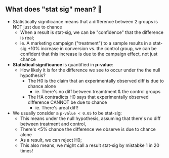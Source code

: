 ## What does "stat sig" mean? 🎯
- Statistically significance means that a difference between 2 groups is NOT just due to chance
  - When a result is stat-sig, we can be "confidence" that the difference is real;
  - ie. A marketing campaign ("treatment") to a sample results in a stat-sig +10% increase in conversion vs. the control group, we can be confident that this increase is due to the campaign effect, not just chance  
- **Statistical significance** is quantified in **p-value**:
  - How likely it is for the difference we see to occur under the the null hypothesis?
    - The H0 is the claim that an experimentally observed diff is due to chance alone
      - ie. There's no diff between treamtment & the control groups
    - The HA contradicts H0 says that experimentally observed difference CANNOT be due to chance
      - ie. There's areal diff! 
- We usually consider a `p-value < 0.05` to be stat-sig:
  -  This means under the null hypothesis, assuming that there's no diff between treatment and control,
    - There's <5% chance the difference we observe is due to chance alone
    - As a result, we can reject H0; 
    - This also means, we might call a result stat-sig by mistabke 1 in 20 times!  
    
     
